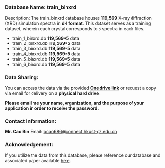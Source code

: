 ### Database Name: train_binxrd
Description: The train_binxrd database houses **119,569** X-ray diffraction (XRD) simulation spectra in **d-I format**. This dataset serves as a training dataset, wherein each crystal corresponds to 5 spectra in each files.

+ train_1_binxrd.db **119,569*5** data
+ train_2_binxrd.db **119,569*5** data
+ train_3_binxrd.db **119,569*5** data
+ train_4_binxrd.db **119,569*5** data
+ train_5_binxrd.db **119,569*5** data
+ train_6_binxrd.db **119,569*5** data

### Data Sharing:
You can access the data via the provided [**One drive link**](https://hkustgz-my.sharepoint.com/:f:/g/personal/bcao686_connect_hkust-gz_edu_cn/EsxtuXQ8LdtDiuWPxA165HEBk4CbeBOTLr5_yn9LM-BYrA?e=cPIGOt) or request a copy via email for delivery on a **physical hard drive**. 

**Please email me your name, organization, and the purpose of your application in order to receive the password.**

### Contact Information:
**Mr. Cao Bin**
Email: bcao686@connect.hkust-gz.edu.cn

### Acknowledgement:
If you utilize the data from this database, please reference our database and associated paper available [here](https://github.com/Bin-Cao/simXRDdatabase).
